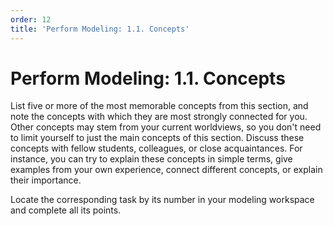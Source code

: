 ```yaml
---
order: 12
title: 'Perform Modeling: 1.1. Concepts'
---
```


# Perform Modeling: 1.1. Concepts

List five or more of the most memorable concepts from this section, and note the concepts with which they are most strongly connected for you. Other concepts may stem from your current worldviews, so you don't need to limit yourself to just the main concepts of this section. Discuss these concepts with fellow students, colleagues, or close acquaintances. For instance, you can try to explain these concepts in simple terms, give examples from your own experience, connect different concepts, or explain their importance.

Locate the corresponding task by its number in your modeling workspace and complete all its points.